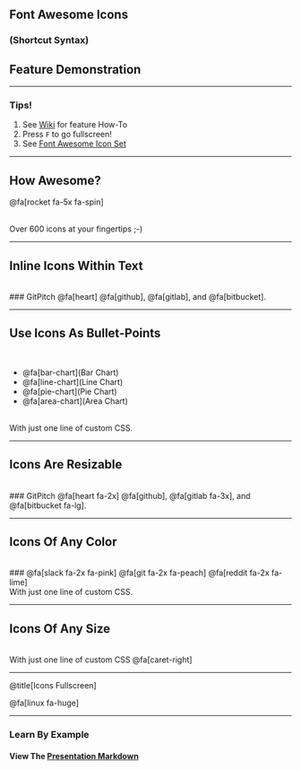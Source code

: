 ## Font Awesome Icons
### (Shortcut Syntax)
## Feature Demonstration

---

### Tips!

1. See <a target="_blank" href="https://github.com/gitpitch/gitpitch/wiki/Font-Awesome-Icons">Wiki</a> for feature How-To
1. Press `F` to go fullscreen!
1. See <a target="_blank" href="http://fontawesome.io/icons">Font Awesome Icon Set</a>

---

## How Awesome?

@fa[rocket fa-5x fa-spin]

<br>
<span class="fa-byline">Over 600 icons at your fingertips ;-)</span>

---

## Inline Icons Within Text
<br>
### GitPitch @fa[heart] @fa[github], @fa[gitlab], and @fa[bitbucket].

---

## Use Icons As Bullet-Points
<br>

- @fa[bar-chart](Bar Chart)
- @fa[line-chart](Line Chart)
- @fa[pie-chart](Pie Chart)
- @fa[area-chart](Area Chart)

<br>
<span class="fa-byline">With just one line of custom CSS.</span>

---

## Icons Are Resizable
<br>
### GitPitch @fa[heart fa-2x] @fa[github], @fa[gitlab fa-3x], and @fa[bitbucket fa-lg].

---

## Icons Of Any Color
<br>
### @fa[slack fa-2x fa-pink] @fa[git fa-2x fa-peach] @fa[reddit fa-2x fa-lime]

<br>
<span class="fa-byline">With just one line of custom CSS.</span>

---


## Icons Of Any Size
<br>
<span class="fa-byline">With just one line of custom CSS @fa[caret-right]</span>

---

@title[Icons Fullscreen]

@fa[linux fa-huge]

---

### Learn By Example
#### View The <a target="_blank" href="https://github.com/gitpitch/feature-demo/blob/fontawesome-shortcut-syntax/PITCHME.md">Presentation Markdown</a>


